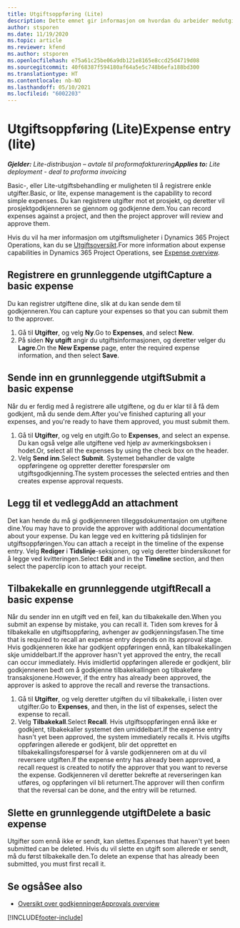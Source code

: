 ```yaml
---
title: Utgiftsoppføring (Lite)
description: Dette emnet gir informasjon om hvordan du arbeider medutgifts registrering i en Lite-distribusjon.
author: stsporen
ms.date: 11/19/2020
ms.topic: article
ms.reviewer: kfend
ms.author: stsporen
ms.openlocfilehash: e75a61c25be06a9db121e8165e8ccd25d4719d08
ms.sourcegitcommit: 40f68387f594180af64a5e5c748b6efa188bd300
ms.translationtype: HT
ms.contentlocale: nb-NO
ms.lasthandoff: 05/10/2021
ms.locfileid: "6002203"
---
```

# <a name="expense-entry-lite"></a><span data-ttu-id="82cff-103">Utgiftsoppføring (Lite)</span><span class="sxs-lookup"><span data-stu-id="82cff-103">Expense entry (lite)</span></span>

<span data-ttu-id="82cff-104">_**Gjelder:** Lite-distribusjon – avtale til proformafakturering_</span><span class="sxs-lookup"><span data-stu-id="82cff-104">_**Applies to:** Lite deployment - deal to proforma invoicing_</span></span>

<span data-ttu-id="82cff-105">Basic-, eller Lite-utgiftsbehandling er muligheten til å registrere enkle utgifter.</span><span class="sxs-lookup"><span data-stu-id="82cff-105">Basic, or lite, expense management is the capability to record simple expenses.</span></span> <span data-ttu-id="82cff-106">Du kan registrere utgifter mot et prosjekt, og deretter vil prosjektgodkjenneren se gjennom og godkjenne dem.</span><span class="sxs-lookup"><span data-stu-id="82cff-106">You can record expenses against a project, and then the project approver will review and approve them.</span></span>

<span data-ttu-id="82cff-107">Hvis du vil ha mer informasjon om utgiftsmuligheter i Dynamics 365 Project Operations, kan du se [Utgiftsoversikt](expense-overview.md).</span><span class="sxs-lookup"><span data-stu-id="82cff-107">For more information about expense capabilities in Dynamics 365 Project Operations, see [Expense overview](expense-overview.md).</span></span>

## <a name="capture-a-basic-expense"></a><span data-ttu-id="82cff-108">Registrere en grunnleggende utgift</span><span class="sxs-lookup"><span data-stu-id="82cff-108">Capture a basic expense</span></span>

<span data-ttu-id="82cff-109">Du kan registrer utgiftene dine, slik at du kan sende dem til godkjenneren.</span><span class="sxs-lookup"><span data-stu-id="82cff-109">You can capture your expenses so that you can submit them to the approver.</span></span>

1. <span data-ttu-id="82cff-110">Gå til **Utgifter**, og velg **Ny**.</span><span class="sxs-lookup"><span data-stu-id="82cff-110">Go to **Expenses**, and select **New**.</span></span>
2. <span data-ttu-id="82cff-111">På siden **Ny utgift** angir du utgiftsinformasjonen, og deretter velger du **Lagre**.</span><span class="sxs-lookup"><span data-stu-id="82cff-111">On the **New Expense** page, enter the required expense information, and then select **Save**.</span></span>

## <a name="submit-a-basic-expense"></a><span data-ttu-id="82cff-112">Sende inn en grunnleggende utgift</span><span class="sxs-lookup"><span data-stu-id="82cff-112">Submit a basic expense</span></span>

<span data-ttu-id="82cff-113">Når du er ferdig med å registrere alle utgiftene, og du er klar til å få dem godkjent, må du sende dem.</span><span class="sxs-lookup"><span data-stu-id="82cff-113">After you've finished capturing all your expenses, and you're ready to have them approved, you must submit them.</span></span>

1. <span data-ttu-id="82cff-114">Gå til **Utgifter**, og velg en utgift.</span><span class="sxs-lookup"><span data-stu-id="82cff-114">Go to **Expenses**, and select an expense.</span></span> <span data-ttu-id="82cff-115">Du kan også velge alle utgiftene ved hjelp av avmerkingsboksen i hodet.</span><span class="sxs-lookup"><span data-stu-id="82cff-115">Or, select all the expenses by using the check box on the header.</span></span>
2. <span data-ttu-id="82cff-116">Velg **Send inn**.</span><span class="sxs-lookup"><span data-stu-id="82cff-116">Select **Submit**.</span></span> <span data-ttu-id="82cff-117">Systemet behandler de valgte oppføringene og oppretter deretter forespørsler om utgiftsgodkjenning.</span><span class="sxs-lookup"><span data-stu-id="82cff-117">The system processes the selected entries and then creates expense approval requests.</span></span>

## <a name="add-an-attachment"></a><span data-ttu-id="82cff-118">Legg til et vedlegg</span><span class="sxs-lookup"><span data-stu-id="82cff-118">Add an attachment</span></span>

<span data-ttu-id="82cff-119">Det kan hende du må gi godkjenneren tilleggsdokumentasjon om utgiftene dine.</span><span class="sxs-lookup"><span data-stu-id="82cff-119">You may have to provide the approver with additional documentation about your expense.</span></span> <span data-ttu-id="82cff-120">Du kan legge ved en kvittering på tidslinjen for utgiftsoppføringen.</span><span class="sxs-lookup"><span data-stu-id="82cff-120">You can attach a receipt in the timeline of the expense entry.</span></span> <span data-ttu-id="82cff-121">Velg **Rediger** i **Tidslinje**-seksjonen, og velg deretter bindersikonet for å legge ved kvitteringen.</span><span class="sxs-lookup"><span data-stu-id="82cff-121">Select **Edit** and in the **Timeline** section, and then select the paperclip icon to attach your receipt.</span></span>

## <a name="recall-a-basic-expense"></a><span data-ttu-id="82cff-122">Tilbakekalle en grunnleggende utgift</span><span class="sxs-lookup"><span data-stu-id="82cff-122">Recall a basic expense</span></span>

<span data-ttu-id="82cff-123">Når du sender inn en utgift ved en feil, kan du tilbakekalle den.</span><span class="sxs-lookup"><span data-stu-id="82cff-123">When you submit an expense by mistake, you can recall it.</span></span> <span data-ttu-id="82cff-124">Tiden som kreves for å tilbakekalle en utgiftsoppføring, avhenger av godkjenningsfasen.</span><span class="sxs-lookup"><span data-stu-id="82cff-124">The time that is required to recall an expense entry depends on its approval stage.</span></span>  <span data-ttu-id="82cff-125">Hvis godkjenneren ikke har godkjent oppføringen ennå, kan tilbakekallingen skje umiddelbart.</span><span class="sxs-lookup"><span data-stu-id="82cff-125">If the approver hasn't yet approved the entry, the recall can occur immediately.</span></span> <span data-ttu-id="82cff-126">Hvis imidlertid oppføringen allerede er godkjent, blir godkjenneren bedt om å godkjenne tilbakekallingen og tilbakeføre transaksjonene.</span><span class="sxs-lookup"><span data-stu-id="82cff-126">However, if the entry has already been approved, the approver is asked to approve the recall and reverse the transactions.</span></span>

1. <span data-ttu-id="82cff-127">Gå til **Utgifter**, og velg deretter utgiften du vil tilbakekalle, i listen over utgifter.</span><span class="sxs-lookup"><span data-stu-id="82cff-127">Go to **Expenses**, and then, in the list of expenses, select the expense to recall.</span></span>
2. <span data-ttu-id="82cff-128">Velg **Tilbakekall**.</span><span class="sxs-lookup"><span data-stu-id="82cff-128">Select **Recall**.</span></span> <span data-ttu-id="82cff-129">Hvis utgiftsoppføringen ennå ikke er godkjent, tilbakekaller systemet den umiddelbart.</span><span class="sxs-lookup"><span data-stu-id="82cff-129">If the expense entry hasn't yet been approved, the system immediately recalls it.</span></span> <span data-ttu-id="82cff-130">Hvis utgifts oppføringen allerede er godkjent, blir det opprettet en tilbakekallingsforespørsel for å varsle godkjenneren om at du vil reversere utgiften.</span><span class="sxs-lookup"><span data-stu-id="82cff-130">If the expense entry has already been approved, a recall request is created to notify the approver that you want to reverse the expense.</span></span> <span data-ttu-id="82cff-131">Godkjenneren vil deretter bekrefte at reverseringen kan utføres, og oppføringen vil bli returnert.</span><span class="sxs-lookup"><span data-stu-id="82cff-131">The approver will then confirm that the reversal can be done, and the entry will be returned.</span></span>

## <a name="delete-a-basic-expense"></a><span data-ttu-id="82cff-132">Slette en grunnleggende utgift</span><span class="sxs-lookup"><span data-stu-id="82cff-132">Delete a basic expense</span></span>

<span data-ttu-id="82cff-133">Utgifter som ennå ikke er sendt, kan slettes.</span><span class="sxs-lookup"><span data-stu-id="82cff-133">Expenses that haven't yet been submitted can be deleted.</span></span> <span data-ttu-id="82cff-134">Hvis du vil slette en utgift som allerede er sendt, må du først tilbakekalle den.</span><span class="sxs-lookup"><span data-stu-id="82cff-134">To delete an expense that has already been submitted, you must first recall it.</span></span>

## <a name="see-also"></a><span data-ttu-id="82cff-135">Se også</span><span class="sxs-lookup"><span data-stu-id="82cff-135">See also</span></span>

- [<span data-ttu-id="82cff-136">Oversikt over godkjenninger</span><span class="sxs-lookup"><span data-stu-id="82cff-136">Approvals overview</span></span>](../approvals/approvals-overview.md)


[!INCLUDE[footer-include](../includes/footer-banner.md)]